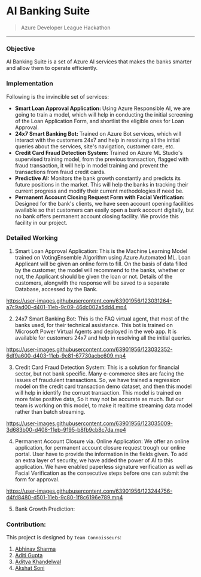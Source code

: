 # AI Banking Suite
> Azure Developer League Hackathon
---

<h3>Objective</h3>
<p>AI Banking Suite is a set of Azure AI services that makes the banks smarter and allow them to operate efficiently.</p>

<h3>Implementation</h3>
<p>Following is the invincible set of services: </p>
<ul>
  <li><b>Smart Loan Approval Application: </b>Using Azure Responsible AI, we are going to train a model, which will help in conducting the initial screening of the Loan Application Form, and shortlist the eligible ones for Loan Approval.
</li>
  <li><b>24x7 Smart Banking Bot: </b>Trained on Azure Bot services, which will interact with the customers 24x7 and help in resolving all the initial queries about the services, site's navigation, customer care, etc.
</li>
  <li><b>Credit Card Fraud Detection System: </b>Trained on Azure ML Studio's supervised training model, from the previous transaction, flagged with fraud transaction, it will help in model training and prevent the transactions from fraud credit cards.
</li>
  <li><b>Predictive AI: </b>Monitors the bank growth constantly and predicts its future positions in the market. This will help the banks in tracking their current progress and modify their current methodologies if need be.
</li>
  <li><b>Permanent Account Closing Request Form with Facial Verification: </b>Designed for the bank's clients, we have seen account opening facilities available so that customers can easily open a bank account digitally, but no bank offers permanent account closing facility. We provide this facility in our project.
  </li>
</ul>

<h3>Detailed Working</h3>

1. Smart Loan Approval Application: This is the Machine Learning Model trained on VotingEnsemble Algorithm using Azure Automated ML. Loan Applicant will be given an online form to fill. On the basis of data filled by the customer, the model will recommend to the banks, whether or not, the Applicant should be given the loan or not. Details of the customers, alongwith the response will be saved to a separate Database, accessed by the Bank.

https://user-images.githubusercontent.com/63901956/123031264-a7c9ad00-d401-11eb-9c09-46dc002a5dd4.mp4

2. 24x7 Smart Banking Bot: This is the FAQ virtual agent, that most of the banks used, for their technical assistance. This bot is trained on Microsoft Power Virtual Agents and deployed in the web app. It is available for customers 24x7 and help in resolving all the initial queries.

https://user-images.githubusercontent.com/63901956/123032352-6df9a600-d403-11eb-9c81-67730acbc609.mp4

3. Credit Card Fraud Detection System: This is a solution for financial sector, but not bank specific. Many e-commerce sites are facing the issues of fraudulent transactions. So, we have trained a regression model on the credit card transaction demo dataset, and then this model will help in identify the corruot transaction. This model is trained on more false positive data, So it may not be accurate as much. But our team is working on this model, to make it realtime streaming data model rather than batch streaming.

https://user-images.githubusercontent.com/63901956/123035009-3d683b00-d408-11eb-9195-b8fb9cb8c7da.mp4

4. Permanent Account Closure via. Online Application: We offer an online application, for permanent account closure request trough our online portal. User have to provide the information in the fields given. To add an extra layer of security, we have added the power of AI to this application. We have enabled paperless signature verification as well as Facial Verification as the consecutive steps before one can submit the form for approval.

https://user-images.githubusercontent.com/63901956/123244756-d4fd8480-d501-11eb-9c80-1f8c6196e789.mp4

5. Bank Growth Prediction: 


<h3>Contribution: </h3>

This project is designed by `Team Connoisseurs`: 
1. <a href="https://github.com/abhi-bhatra">Abhinav Sharma </a>
2. <a href="https://github.com/crenspact02">Aditi Gupta </a>
3. <a href="https://github.com/aditya00khandelwal">Aditya Khandelwal </a>
4. <a href="https://github.com/akshat-crypto">Akshat Soni </a> 

